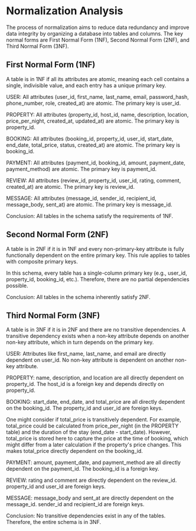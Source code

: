 # Normalization Analysis
The process of normalization aims to reduce data redundancy and improve data integrity by organizing a database into tables and columns. The key normal forms are First Normal Form (1NF), Second Normal Form (2NF), and Third Normal Form (3NF).

## First Normal Form (1NF)
A table is in 1NF if all its attributes are atomic, meaning each cell contains a single, indivisible value, and each entry has a unique primary key.

USER: All attributes (user_id, first_name, last_name, email, password_hash, phone_number, role, created_at) are atomic. The primary key is user_id.

PROPERTY: All attributes (property_id, host_id, name, description, location, price_per_night, created_at, updated_at) are atomic. The primary key is property_id.

BOOKING: All attributes (booking_id, property_id, user_id, start_date, end_date, total_price, status, created_at) are atomic. The primary key is booking_id.

PAYMENT: All attributes (payment_id, booking_id, amount, payment_date, payment_method) are atomic. The primary key is payment_id.

REVIEW: All attributes (review_id, property_id, user_id, rating, comment, created_at) are atomic. The primary key is review_id.

MESSAGE: All attributes (message_id, sender_id, recipient_id, message_body, sent_at) are atomic. The primary key is message_id.

Conclusion: All tables in the schema satisfy the requirements of 1NF.

## Second Normal Form (2NF)
A table is in 2NF if it is in 1NF and every non-primary-key attribute is fully functionally dependent on the entire primary key. This rule applies to tables with composite primary keys.

In this schema, every table has a single-column primary key (e.g., user_id, property_id, booking_id, etc.). Therefore, there are no partial dependencies possible.

Conclusion: All tables in the schema inherently satisfy 2NF.

## Third Normal Form (3NF)
A table is in 3NF if it is in 2NF and there are no transitive dependencies. A transitive dependency exists when a non-key attribute depends on another non-key attribute, which in turn depends on the primary key.

USER: Attributes like first_name, last_name, and email are directly dependent on user_id. No non-key attribute is dependent on another non-key attribute.

PROPERTY: name, description, and location are all directly dependent on property_id. The host_id is a foreign key and depends directly on property_id.

BOOKING: start_date, end_date, and total_price are all directly dependent on the booking_id. The property_id and user_id are foreign keys.

One might consider if total_price is transitively dependent. For example, total_price could be calculated from price_per_night (in the PROPERTY table) and the duration of the stay (end_date - start_date). However, total_price is stored here to capture the price at the time of booking, which might differ from a later calculation if the property's price changes. This makes total_price directly dependent on the booking_id.

PAYMENT: amount, payment_date, and payment_method are all directly dependent on the payment_id. The booking_id is a foreign key.

REVIEW: rating and comment are directly dependent on the review_id. property_id and user_id are foreign keys.

MESSAGE: message_body and sent_at are directly dependent on the message_id. sender_id and recipient_id are foreign keys.

Conclusion: No transitive dependencies exist in any of the tables. Therefore, the entire schema is in 3NF.